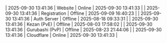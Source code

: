 | 2025-09-30 13:41:36 | Website | Online | 2025-09-30 13:41:33 |
| 2025-09-30 13:41:36 | Registration | Offline | 2025-09-09 16:40:23 |
| 2025-09-30 13:41:36 | Auth Server | Offline | 2025-08-18 09:33:31 |
| 2025-09-30 13:41:36 | Kezan (PvE) | Offline | 2025-08-03 17:58:02 |
| 2025-09-30 13:41:36 | Gurubashi (PvP) | Offline | 2025-08-23 21:44:06 |
| 2025-09-30 13:41:36 | Cloudflare | Online | 2025-09-30 13:41:33 |
